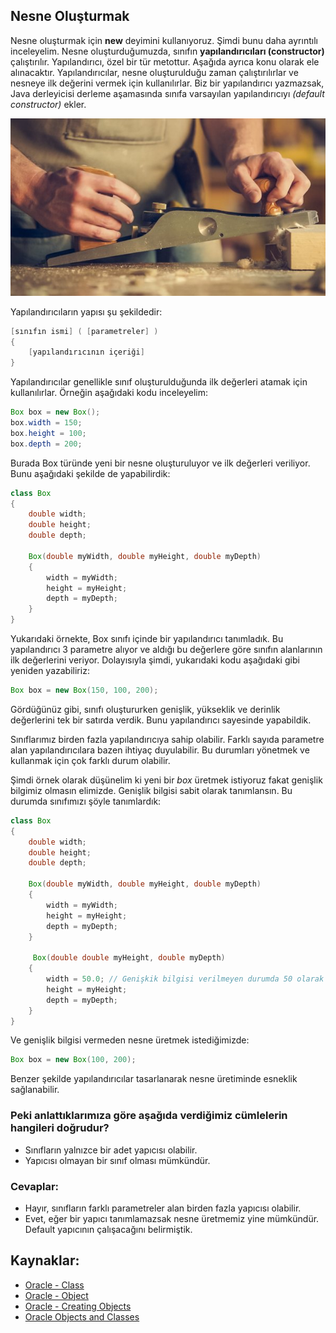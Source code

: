 ## Nesne Oluşturmak

Nesne oluşturmak için **new** deyimini kullanıyoruz. Şimdi bunu daha ayrıntılı inceleyelim. Nesne oluşturduğumuzda, sınıfın **yapılandırıcıları (constructor)** çalıştırılır. Yapılandırıcı, özel bir tür metottur. Aşağıda ayrıca konu olarak ele alınacaktır. Yapılandırıcılar, nesne oluşturulduğu zaman çalıştırılırlar ve nesneye ilk değerini vermek için kullanılırlar. Biz bir yapılandırıcı yazmazsak, Java derleyicisi derleme aşamasında sınıfa varsayılan yapılandırıcıyı _(default constructor)_ ekler.

![Nesne Oluşturmak](figures/object.jpg)

Yapılandırıcıların yapısı şu şekildedir:

```java
[sınıfın ismi] ( [parametreler] )
{
	[yapılandırıcının içeriği]
}
```

Yapılandırıcılar genellikle sınıf oluşturulduğunda ilk değerleri atamak için kullanılırlar. Örneğin aşağıdaki kodu inceleyelim:

```java
Box box = new Box();
box.width = 150;
box.height = 100;
box.depth = 200;
```

Burada Box türünde yeni bir nesne oluşturuluyor ve ilk değerleri veriliyor. Bunu aşağıdaki şekilde de yapabilirdik:

```java
class Box
{
	double width;
	double height;
	double depth;

    Box(double myWidth, double myHeight, double myDepth)
	{
		width = myWidth;
		height = myHeight;
		depth = myDepth;
	}
}
```

Yukarıdaki örnekte, Box sınıfı içinde bir yapılandırıcı tanımladık. Bu yapılandırıcı 3 parametre alıyor ve aldığı bu değerlere göre sınıfın alanlarının ilk değerlerini veriyor. Dolayısıyla şimdi, yukarıdaki kodu aşağıdaki gibi yeniden yazabiliriz:

```java
Box box = new Box(150, 100, 200);
```

Gördüğünüz gibi, sınıfı oluştururken genişlik, yükseklik ve derinlik değerlerini tek bir satırda verdik. Bunu yapılandırıcı sayesinde yapabildik.

Sınıflarımız birden fazla yapılandırıcıya sahip olabilir. Farklı sayıda parametre alan yapılandırıcılara bazen ihtiyaç duyulabilir. Bu durumları yönetmek ve kullanmak için çok farklı durum olabilir.

Şimdi örnek olarak düşünelim ki yeni bir _box_ üretmek istiyoruz fakat genişlik bilgimiz olmasın elimizde. Genişlik bilgisi sabit olarak tanımlansın. Bu durumda sınıfımızı şöyle tanımlardık:

```java
class Box
{
	double width;
	double height;
	double depth;

    Box(double myWidth, double myHeight, double myDepth)
	{
		width = myWidth;
		height = myHeight;
		depth = myDepth;
	}
	
	 Box(double double myHeight, double myDepth)
	{
		width = 50.0; // Genişkik bilgisi verilmeyen durumda 50 olarak kabul edilir.
		height = myHeight;
		depth = myDepth;
	}
}
```

Ve genişlik bilgisi vermeden nesne üretmek istediğimizde:

```java
Box box = new Box(100, 200);
```

Benzer şekilde yapılandırıcılar tasarlanarak nesne üretiminde esneklik sağlanabilir.

### Peki anlattıklarımıza göre aşağıda verdiğimiz cümlelerin hangileri doğrudur?

- Sınıfların yalnızce bir adet yapıcısı olabilir.
- Yapıcısı olmayan bir sınıf olması mümkündür.


### Cevaplar:

- Hayır, sınıfların farklı parametreler alan birden fazla yapıcısı olabilir.
- Evet, eğer bir yapıcı tanımlamazsak nesne üretmemiz yine mümkündür. Default yapıcının çalışacağını belirmiştik.

## Kaynaklar:
- [Oracle - Class](https://docs.oracle.com/javase/8/docs/api/java/lang/Class.html)
- [Oracle - Object](https://docs.oracle.com/javase/7/docs/api/java/lang/Object.html)
- [Oracle - Creating Objects](https://docs.oracle.com/javase/tutorial/java/javaOO/objectcreation.html)
- [Oracle Objects and Classes](https://docs.oracle.com/javase/tutorial/java/javaOO/index.html)


